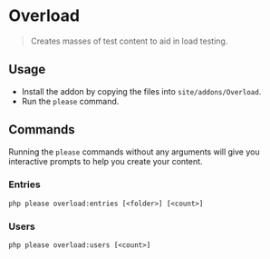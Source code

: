 # Overload
> Creates masses of test content to aid in load testing.

## Usage
- Install the addon by copying the files into `site/addons/Overload`.
- Run the `please` command.

## Commands
Running the `please` commands without any arguments will give you interactive prompts to help you create your content.

### Entries
```
php please overload:entries [<folder>] [<count>]
```

### Users
```
php please overload:users [<count>]
```
